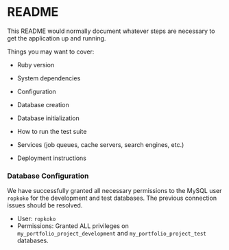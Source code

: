 # README

This README would normally document whatever steps are necessary to get the
application up and running.

Things you may want to cover:

* Ruby version

* System dependencies

* Configuration

* Database creation

* Database initialization

* How to run the test suite

* Services (job queues, cache servers, search engines, etc.)

* Deployment instructions

### Database Configuration

We have successfully granted all necessary permissions to the MySQL user `ropkoko` for the development and test databases. The previous connection issues should be resolved.

- User: `ropkoko`
- Permissions: Granted ALL privileges on `my_portfolio_project_development` and `my_portfolio_project_test` databases.

